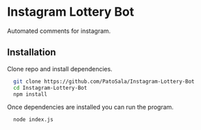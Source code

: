 
# Instagram Lottery Bot

Automated comments for instagram.


## Installation

Clone repo and install dependencies.

```bash
  git clone https://github.com/PatoSala/Instagram-Lottery-Bot
  cd Instagram-Lottery-Bot
  npm install
```
Once dependencies are installed you can run the program.

```bash
  node index.js
```
 
